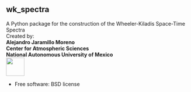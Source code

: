   ## wk_spectra<br/>
  A Python package for the construction of the Wheeler-Kiladis Space-Time Spectra<br/>
  Created by:<br/>
   **Alejandro Jaramillo Moreno**<br/>
   **Center for Atmospheric Sciences**<br/>
   **National Autonomous University of Mexico**<br/>
  <img src="https://github.com/ajaramillomoreno/wk_spectra/blob/master/CCA-color-1024x1001.png" width="50">



* Free software: BSD license


